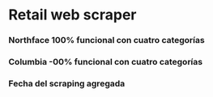 # Retail web scraper 

### Northface 100% funcional con cuatro categorías
### Columbia -00% funcional con cuatro categorías
### Fecha del scraping agregada
